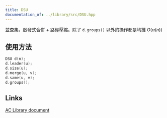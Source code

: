 ```yaml
---
title: DSU
documentation_of: ../library/src/DSU.hpp
---
```


並查集，啟發式合併 + 路徑壓縮。除了 `d.groups()` 以外的操作都是均攤 $O(\alpha(n))$

## 使用方法
```cpp
DSU d(n);
d.leader(u);
d.size(u);
d.merge(u, v);
d.same(u, v);
d.groups();
```

## Links
[AC Library document](https://github.com/atcoder/ac-library/blob/master/document_en/dsu.md)